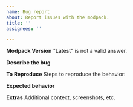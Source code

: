 ```yaml
---
name: Bug report
about: Report issues with the modpack.
title: ''
assignees: ''

---
```


**Modpack Version**
"Latest" is not a valid answer.

**Describe the bug**


**To Reproduce**
Steps to reproduce the behavior:




**Expected behavior**


**Extras**
Additional context, screenshots, etc.
